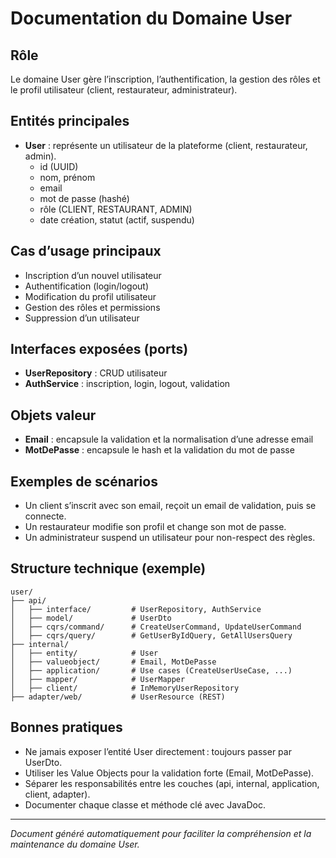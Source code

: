 # Documentation du Domaine User

## Rôle
Le domaine User gère l’inscription, l’authentification, la gestion des rôles et le profil utilisateur (client, restaurateur, administrateur).

## Entités principales
- **User** : représente un utilisateur de la plateforme (client, restaurateur, admin).
    - id (UUID)
    - nom, prénom
    - email
    - mot de passe (hashé)
    - rôle (CLIENT, RESTAURANT, ADMIN)
    - date création, statut (actif, suspendu)

## Cas d’usage principaux
- Inscription d’un nouvel utilisateur
- Authentification (login/logout)
- Modification du profil utilisateur
- Gestion des rôles et permissions
- Suppression d’un utilisateur

## Interfaces exposées (ports)
- **UserRepository** : CRUD utilisateur
- **AuthService** : inscription, login, logout, validation

## Objets valeur
- **Email** : encapsule la validation et la normalisation d’une adresse email
- **MotDePasse** : encapsule le hash et la validation du mot de passe

## Exemples de scénarios
- Un client s’inscrit avec son email, reçoit un email de validation, puis se connecte.
- Un restaurateur modifie son profil et change son mot de passe.
- Un administrateur suspend un utilisateur pour non-respect des règles.

## Structure technique (exemple)
```
user/
├── api/
│   ├── interface/         # UserRepository, AuthService
│   ├── model/             # UserDto
│   ├── cqrs/command/      # CreateUserCommand, UpdateUserCommand
│   ├── cqrs/query/        # GetUserByIdQuery, GetAllUsersQuery
├── internal/
│   ├── entity/            # User
│   ├── valueobject/       # Email, MotDePasse
│   ├── application/       # Use cases (CreateUserUseCase, ...)
│   ├── mapper/            # UserMapper
│   ├── client/            # InMemoryUserRepository
├── adapter/web/           # UserResource (REST)
```

## Bonnes pratiques
- Ne jamais exposer l’entité User directement : toujours passer par UserDto.
- Utiliser les Value Objects pour la validation forte (Email, MotDePasse).
- Séparer les responsabilités entre les couches (api, internal, application, client, adapter).
- Documenter chaque classe et méthode clé avec JavaDoc.

---

*Document généré automatiquement pour faciliter la compréhension et la maintenance du domaine User.*

